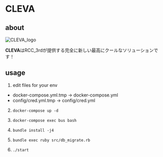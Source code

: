 # CLEVA

## about
![CLEVA_logo](https://raw.githubusercontent.com/rcc-3rd/server/cleva_logo.png "ロゴ")

**CLEVA**はRCC_3rdが提供する完全に新しい最高にクールなソリューションです！


## usage
1. edit files for your env
  * docker-compose.yml.tmp -> docker-compose.yml
  * config/cred.yml.tmp -> config/cred.yml

2. `docker-compose up -d`
3. `docker-compose exec bus bash`

4. `bundle install -j4`
5. `bundle exec ruby src/db_migrate.rb`

6. `./start`
